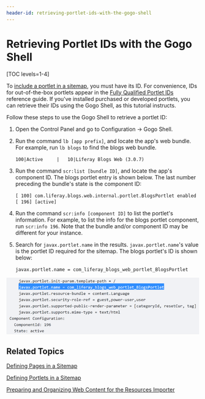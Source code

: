 ```yaml
---
header-id: retrieving-portlet-ids-with-the-gogo-shell
---
```


# Retrieving Portlet IDs with the Gogo Shell

[TOC levels=1-4]

To 
[include a portlet in
a sitemap](/docs/7-1/tutorials/-/knowledge_base/t/defining-portlets-in-a-sitemap),
you must have its ID. For convenience, IDs for out-of-the-box portlets appear in
the [Fully Qualified Portlet IDs](/docs/7-1/reference/-/knowledge_base/r/fully-qualified-portlet-ids)
reference guide. If you've installed purchased or developed portlets, you can
retrieve their IDs using the Gogo Shell, as this tutorial instructs. 

Follow these steps to use the Gogo Shell to retrieve a portlet ID:

1.  Open the Control Panel and go to Configuration &rarr; Gogo Shell.

2.  Run the command `lb [app prefix]`, and locate the app's web bundle. For 
    example, run `lb blogs` to find the blogs web bundle.
    
        100|Active     |   10|Liferay Blogs Web (3.0.7)

3.  Run the command `scr:list [bundle ID]`, and locate the app's component ID. 
    The blogs portlet entry is shown below. The last number preceding the 
    bundle's state is the component ID:

        [ 100] com.liferay.blogs.web.internal.portlet.BlogsPortlet enabled 
        [ 196] [active] 

4.  Run the command `scr:info [component ID]` to list the portlet's information. 
    For example, to list the info for the blogs portlet component, run 
    `scr:info 196`. Note that the bundle and/or component ID may be different 
    for your instance.

5.  Search for `javax.portlet.name` in the results. `javax.portlet.name`'s value 
    is the portlet ID required for the sitemap. The blogs portlet's ID is shown 
    below:
    
        javax.portlet.name = com_liferay_blogs_web_portlet_BlogsPortlet

![Figure 1: Portlet IDs can be found via the Gogo Shell.](../../../../../images/resources-importer-gogo-shell.png)

## Related Topics

[Defining Pages in a Sitemap](/docs/7-1/tutorials/-/knowledge_base/t/defining-pages-in-a-sitemap)

[Defining Portlets in a Sitemap](/docs/7-1/tutorials/-/knowledge_base/t/defining-portlets-in-a-sitemap)

[Preparing and Organizing Web Content for the Resources Importer](/docs/7-1/tutorials/-/knowledge_base/t/preparing-and-organizing-web-content-for-the-resources-importer)
